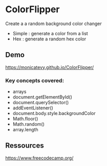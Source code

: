 # ColorFlipper
Create a a random background color changer
- Simple : generate a color from a list
- Hex : generate a random hex color

## Demo

https://monicatevy.github.io/ColorFlipper/

### Key concepts covered:
- arrays
- document.getElementById()
- document.querySelector()
- addEventListener()
- document.body.style.backgroundColor
- Math.floor()
- Math.random()
- array.length

## Ressources

https://www.freecodecamp.org/